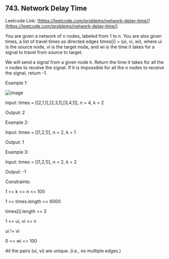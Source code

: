 ## 743. Network Delay Time


Leetcode Link: [https://leetcode.com/problems/network-delay-time/](https://leetcode.com/problems/network-delay-time/)

You are given a network of n nodes, labeled from 1 to n. You are also given times, a list of travel times as directed edges times[i] = (ui, vi, wi), where ui is the source node, vi is the target node, and wi is the time it takes for a signal to travel from source to target.

We will send a signal from a given node k. Return the time it takes for all the n nodes to receive the signal. If it is impossible for all the n nodes to receive the signal, return -1.

 

Example 1:

![image](https://user-images.githubusercontent.com/37321492/168464995-81a9d277-fc69-4209-b440-14c23312f405.png)


Input: times = [[2,1,1],[2,3,1],[3,4,1]], n = 4, k = 2

Output: 2

Example 2:

Input: times = [[1,2,1]], n = 2, k = 1

Output: 1

Example 3:

Input: times = [[1,2,1]], n = 2, k = 2

Output: -1
 

Constraints:

1 <= k <= n <= 100

1 <= times.length <= 6000

times[i].length == 3

1 <= ui, vi <= n

ui != vi

0 <= wi <= 100

All the pairs (ui, vi) are unique. (i.e., no multiple edges.)
